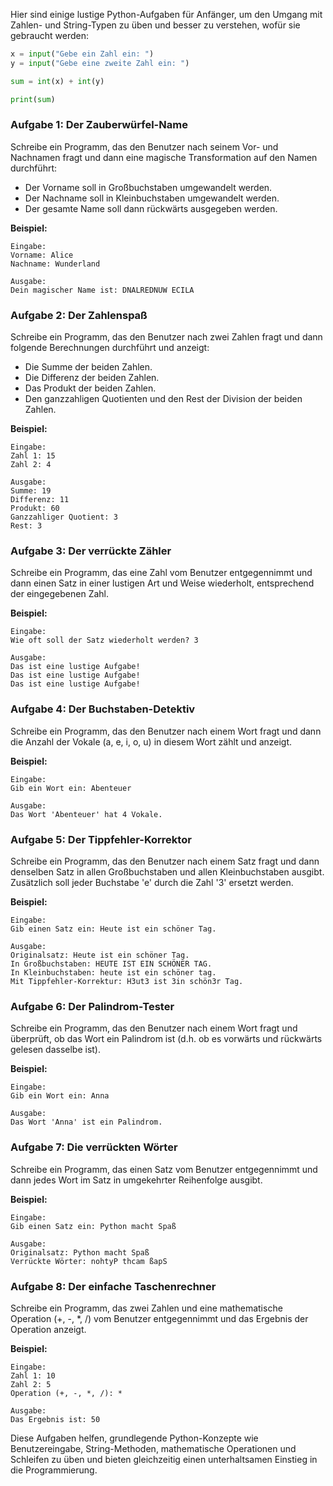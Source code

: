 Hier sind einige lustige Python-Aufgaben für Anfänger, um den Umgang mit Zahlen- und String-Typen zu üben und besser zu verstehen, wofür sie gebraucht werden:

```py
x = input("Gebe ein Zahl ein: ")
y = input("Gebe eine zweite Zahl ein: ")

sum = int(x) + int(y)

print(sum)
```

### Aufgabe 1: Der Zauberwürfel-Name
Schreibe ein Programm, das den Benutzer nach seinem Vor- und Nachnamen fragt und dann eine magische Transformation auf den Namen durchführt:
- Der Vorname soll in Großbuchstaben umgewandelt werden.
- Der Nachname soll in Kleinbuchstaben umgewandelt werden.
- Der gesamte Name soll dann rückwärts ausgegeben werden.

**Beispiel:**
```
Eingabe:
Vorname: Alice
Nachname: Wunderland

Ausgabe:
Dein magischer Name ist: DNALREDNUW ECILA
```

### Aufgabe 2: Der Zahlenspaß
Schreibe ein Programm, das den Benutzer nach zwei Zahlen fragt und dann folgende Berechnungen durchführt und anzeigt:
- Die Summe der beiden Zahlen.
- Die Differenz der beiden Zahlen.
- Das Produkt der beiden Zahlen.
- Den ganzzahligen Quotienten und den Rest der Division der beiden Zahlen.

**Beispiel:**
```
Eingabe:
Zahl 1: 15
Zahl 2: 4

Ausgabe:
Summe: 19
Differenz: 11
Produkt: 60
Ganzzahliger Quotient: 3
Rest: 3
```

### Aufgabe 3: Der verrückte Zähler
Schreibe ein Programm, das eine Zahl vom Benutzer entgegennimmt und dann einen Satz in einer lustigen Art und Weise wiederholt, entsprechend der eingegebenen Zahl.

**Beispiel:**
```
Eingabe:
Wie oft soll der Satz wiederholt werden? 3

Ausgabe:
Das ist eine lustige Aufgabe!
Das ist eine lustige Aufgabe!
Das ist eine lustige Aufgabe!
```

### Aufgabe 4: Der Buchstaben-Detektiv
Schreibe ein Programm, das den Benutzer nach einem Wort fragt und dann die Anzahl der Vokale (a, e, i, o, u) in diesem Wort zählt und anzeigt.

**Beispiel:**
```
Eingabe:
Gib ein Wort ein: Abenteuer

Ausgabe:
Das Wort 'Abenteuer' hat 4 Vokale.
```

### Aufgabe 5: Der Tippfehler-Korrektor
Schreibe ein Programm, das den Benutzer nach einem Satz fragt und dann denselben Satz in allen Großbuchstaben und allen Kleinbuchstaben ausgibt. Zusätzlich soll jeder Buchstabe 'e' durch die Zahl '3' ersetzt werden.

**Beispiel:**
```
Eingabe:
Gib einen Satz ein: Heute ist ein schöner Tag.

Ausgabe:
Originalsatz: Heute ist ein schöner Tag.
In Großbuchstaben: HEUTE IST EIN SCHÖNER TAG.
In Kleinbuchstaben: heute ist ein schöner tag.
Mit Tippfehler-Korrektur: H3ut3 ist 3in schön3r Tag.
```

### Aufgabe 6: Der Palindrom-Tester
Schreibe ein Programm, das den Benutzer nach einem Wort fragt und überprüft, ob das Wort ein Palindrom ist (d.h. ob es vorwärts und rückwärts gelesen dasselbe ist).

**Beispiel:**
```
Eingabe:
Gib ein Wort ein: Anna

Ausgabe:
Das Wort 'Anna' ist ein Palindrom.
```

### Aufgabe 7: Die verrückten Wörter
Schreibe ein Programm, das einen Satz vom Benutzer entgegennimmt und dann jedes Wort im Satz in umgekehrter Reihenfolge ausgibt.

**Beispiel:**
```
Eingabe:
Gib einen Satz ein: Python macht Spaß

Ausgabe:
Originalsatz: Python macht Spaß
Verrückte Wörter: nohtyP thcam ßapS
```

### Aufgabe 8: Der einfache Taschenrechner
Schreibe ein Programm, das zwei Zahlen und eine mathematische Operation (+, -, *, /) vom Benutzer entgegennimmt und das Ergebnis der Operation anzeigt.

**Beispiel:**
```
Eingabe:
Zahl 1: 10
Zahl 2: 5
Operation (+, -, *, /): *

Ausgabe:
Das Ergebnis ist: 50
```

Diese Aufgaben helfen, grundlegende Python-Konzepte wie Benutzereingabe, String-Methoden, mathematische Operationen und Schleifen zu üben und bieten gleichzeitig einen unterhaltsamen Einstieg in die Programmierung.
